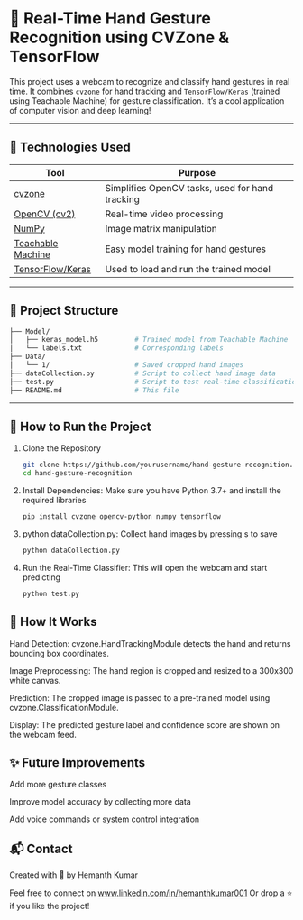 # 🤖 Real-Time Hand Gesture Recognition using CVZone & TensorFlow

This project uses a webcam to recognize and classify hand gestures in real time. It combines `cvzone` for hand tracking and `TensorFlow/Keras` (trained using Teachable Machine) for gesture classification. It’s a cool application of computer vision and deep learning!

---

## 🧰 Technologies Used

| Tool | Purpose |
|------|---------|
| [cvzone](https://github.com/cvzone/cvzone) | Simplifies OpenCV tasks, used for hand tracking |
| [OpenCV (cv2)](https://opencv.org/) | Real-time video processing |
| [NumPy](https://numpy.org/) | Image matrix manipulation |
| [Teachable Machine](https://teachablemachine.withgoogle.com/) | Easy model training for hand gestures |
| [TensorFlow/Keras](https://www.tensorflow.org/) | Used to load and run the trained model |

---

## 📁 Project Structure

  ```bash
  ├── Model/
  │   ├── keras_model.h5         # Trained model from Teachable Machine
  │   └── labels.txt             # Corresponding labels
  ├── Data/
  │   └── 1/                     # Saved cropped hand images
  ├── dataCollection.py          # Script to collect hand image data
  ├── test.py                    # Script to test real-time classification
  ├── README.md                  # This file
  ```

---

## 🚀 How to Run the Project
  1. Clone the Repository
     ```bash
     git clone https://github.com/yourusername/hand-gesture-recognition.git
     cd hand-gesture-recognition
     ```

  2. Install Dependencies:
     Make sure you have Python 3.7+ and install the required libraries
     ```bash
     pip install cvzone opencv-python numpy tensorflow
     ```
  
  4. python dataCollection.py:
     Collect hand images by pressing s to save
     ```bash
     python dataCollection.py
     ```

  5. Run the Real-Time Classifier:
     This will open the webcam and start predicting
      ```bash
      python test.py
      ```
## 🧠 How It Works
Hand Detection: cvzone.HandTrackingModule detects the hand and returns bounding box coordinates.

Image Preprocessing: The hand region is cropped and resized to a 300x300 white canvas.

Prediction: The cropped image is passed to a pre-trained model using cvzone.ClassificationModule.

Display: The predicted gesture label and confidence score are shown on the webcam feed.

## ✨ Future Improvements
Add more gesture classes

Improve model accuracy by collecting more data

Add voice commands or system control integration

## 📬 Contact
Created with 💙 by Hemanth Kumar

Feel free to connect on www.linkedin.com/in/hemanthkumar001
Or drop a ⭐️ if you like the project!
